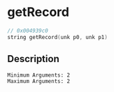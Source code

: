 # getRecord
```c
// 0x004939c0
string getRecord(unk p0, unk p1)
```
## Description
```
Minimum Arguments: 2
Maximum Arguments: 2
```
